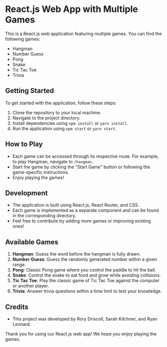 # React.js Web App with Multiple Games

This is a React.js web application featuring multiple games. You can find the following games:

- Hangman
- Number Guess
- Pong
- Snake
- Tic Tac Toe
- Trivia

## Getting Started

To get started with the application, follow these steps:

1. Clone the repository to your local machine.
2. Navigate to the project directory.
3. Install dependencies using `npm install` or `yarn install`.
4. Run the application using `npm start` or `yarn start`.

## How to Play

- Each game can be accessed through its respective route. For example, to play Hangman, navigate to `/hangman`.
- Start the game by clicking the "Start Game" button or following the game-specific instructions.
- Enjoy playing the games!

## Development

- The application is built using React.js, React Router, and CSS.
- Each game is implemented as a separate component and can be found in the corresponding directory.
- Feel free to contribute by adding more games or improving existing ones!

## Available Games

1. **Hangman**: Guess the word before the hangman is fully drawn.
2. **Number Guess**: Guess the randomly generated number within a given range.
3. **Pong**: Classic Pong game where you control the paddle to hit the ball.
4. **Snake**: Control the snake to eat food and grow while avoiding collisions.
5. **Tic Tac Toe**: Play the classic game of Tic Tac Toe against the computer or another player.
6. **Trivia**: Answer trivia questions within a time limit to test your knowledge.

## Credits

- This project was developed by Rory Driscoll, Sarah Kitchner, and Ryan Leonard.

Thank you for using our React.js web app! We hope you enjoy playing the games.
